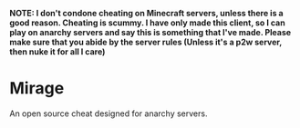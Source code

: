 **NOTE: I don't condone cheating on Minecraft servers, unless there is a good reason. Cheating is scummy. I have only made
this client, so I can play on anarchy servers and say this is something that I've made. Please make sure that you abide by
the server rules (Unless it's a p2w server, then nuke it for all I care)**

# Mirage
An open source cheat designed for anarchy servers.